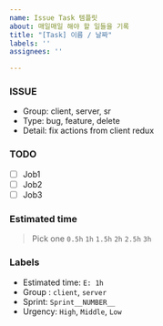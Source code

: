 ```yaml
---
name: Issue Task 템플릿
about: 매일매일 해야 할 일들을 기록
title: "[Task] 이름 / 날짜"
labels: ''
assignees: ''

---
```


### ISSUE
* Group: client, server, sr
* Type: bug, feature, delete
* Detail: fix actions from client redux

### TODO
- [ ] Job1
- [ ] Job2
- [ ] Job3

### Estimated time
> Pick one
```0.5h```
```1h```
```1.5h```
```2h```
```2.5h```
```3h```

### Labels
- Estimated time: `E: 1h`
- Group : `client`, `server`
- Sprint: `Sprint__NUMBER__`
- Urgency: `High`, `Middle`, `Low`